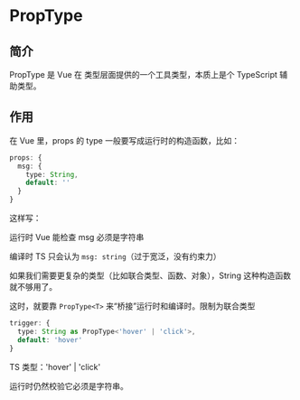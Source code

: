 # PropType

## 简介

PropType 是 Vue 在 类型层面提供的一个工具类型，本质上是个 TypeScript 辅助类型。

## 作用

在 Vue 里，props 的 type 一般要写成运行时的构造函数，比如：

```ts
props: {
  msg: {
    type: String,
    default: ''
  }
}
```

这样写：

运行时 Vue 能检查 msg 必须是字符串

编译时 TS 只会认为 `msg: string`（过于宽泛，没有约束力）

如果我们需要更复杂的类型（比如联合类型、函数、对象），String 这种构造函数就不够用了。

这时，就要靠 `PropType<T>` 来“桥接”运行时和编译时。限制为联合类型

```ts
trigger: {
  type: String as PropType<'hover' | 'click'>,
  default: 'hover'
}
```

TS 类型：'hover' | 'click'

运行时仍然校验它必须是字符串。
